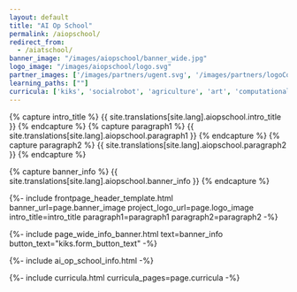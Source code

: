 ```yaml
---
layout: default
title: "AI Op School"
permalink: /aiopschool/
redirect_from: 
  - /aiatschool/
banner_image: "/images/aiopschool/banner_wide.jpg"
logo_image: "/images/aiopschool/logo.svg"
partner_images: ['/images/partners/ugent.svg', '/images/partners/logoCollectiveUp.svg', '/images/partners/dwengo.png', '/images/partners/istem.png', '/images/partners/2link2.png', '/images/partners/hogent.svg', '/images/partners/pov.jpg' , '/images/partners/onderwijsvlaanderen.png']
learning_paths: [""]
curricula: ['kiks', 'socialrobot', 'agriculture', 'art', 'computational_thinking', 'care', 'chatbot']
---
```


{% capture intro_title %} {{ site.translations[site.lang].aiopschool.intro_title }} {% endcapture %}
{% capture paragraph1 %} {{ site.translations[site.lang].aiopschool.paragraph1 }} {% endcapture %}
{% capture paragraph2 %} {{ site.translations[site.lang].aiopschool.paragraph2 }} {% endcapture %}

{% capture banner_info %} {{ site.translations[site.lang].aiopschool.banner_info }} {% endcapture %}

{%- include frontpage_header_template.html banner_url=page.banner_image project_logo_url=page.logo_image
intro_title=intro_title
paragraph1=paragraph1
paragraph2=paragraph2
-%}

{%- include page_wide_info_banner.html text=banner_info button_text="kiks.form_button_text" -%}

{%- include ai_op_school_info.html -%}

{%- include curricula.html curricula_pages=page.curricula -%}